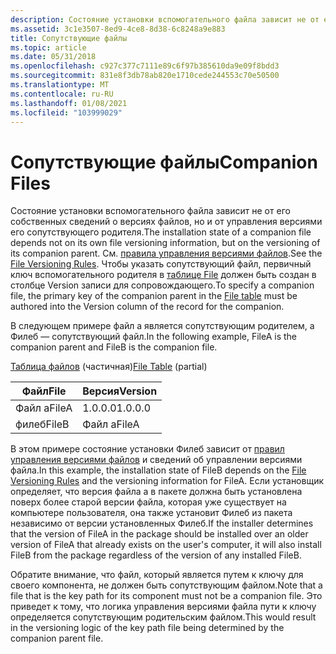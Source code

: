 ```yaml
---
description: Состояние установки вспомогательного файла зависит не от его собственных сведений о версиях файлов, но и от управления версиями его сопутствующего родителя.
ms.assetid: 3c1e3507-8ed9-4ce8-8d38-6c8248a9e883
title: Сопутствующие файлы
ms.topic: article
ms.date: 05/31/2018
ms.openlocfilehash: c927c377c7111e89c6f97b385610da9e09f8bdd3
ms.sourcegitcommit: 831e8f3db78ab820e1710cede244553c70e50500
ms.translationtype: MT
ms.contentlocale: ru-RU
ms.lasthandoff: 01/08/2021
ms.locfileid: "103999029"
---
```

# <a name="companion-files"></a><span data-ttu-id="6f966-103">Сопутствующие файлы</span><span class="sxs-lookup"><span data-stu-id="6f966-103">Companion Files</span></span>

<span data-ttu-id="6f966-104">Состояние установки вспомогательного файла зависит не от его собственных сведений о версиях файлов, но и от управления версиями его сопутствующего родителя.</span><span class="sxs-lookup"><span data-stu-id="6f966-104">The installation state of a companion file depends not on its own file versioning information, but on the versioning of its companion parent.</span></span> <span data-ttu-id="6f966-105">См. [правила управления версиями файлов](file-versioning-rules.md).</span><span class="sxs-lookup"><span data-stu-id="6f966-105">See the [File Versioning Rules](file-versioning-rules.md).</span></span> <span data-ttu-id="6f966-106">Чтобы указать сопутствующий файл, первичный ключ вспомогательного родителя в [таблице File](file-table.md) должен быть создан в столбце Version записи для сопровождающего.</span><span class="sxs-lookup"><span data-stu-id="6f966-106">To specify a companion file, the primary key of the companion parent in the [File table](file-table.md) must be authored into the Version column of the record for the companion.</span></span>

<span data-ttu-id="6f966-107">В следующем примере файл a является сопутствующим родителем, а Филеб — сопутствующий файл.</span><span class="sxs-lookup"><span data-stu-id="6f966-107">In the following example, FileA is the companion parent and FileB is the companion file.</span></span>

<span data-ttu-id="6f966-108">[Таблица файлов](file-table.md) (частичная)</span><span class="sxs-lookup"><span data-stu-id="6f966-108">[File Table](file-table.md) (partial)</span></span>



| <span data-ttu-id="6f966-109">Файл</span><span class="sxs-lookup"><span data-stu-id="6f966-109">File</span></span>  | <span data-ttu-id="6f966-110">Версия</span><span class="sxs-lookup"><span data-stu-id="6f966-110">Version</span></span> |
|-------|---------|
| <span data-ttu-id="6f966-111">Файл а</span><span class="sxs-lookup"><span data-stu-id="6f966-111">FileA</span></span> | <span data-ttu-id="6f966-112">1.0.0.0</span><span class="sxs-lookup"><span data-stu-id="6f966-112">1.0.0.0</span></span> |
| <span data-ttu-id="6f966-113">филеб</span><span class="sxs-lookup"><span data-stu-id="6f966-113">FileB</span></span> | <span data-ttu-id="6f966-114">Файл а</span><span class="sxs-lookup"><span data-stu-id="6f966-114">FileA</span></span>   |



 

<span data-ttu-id="6f966-115">В этом примере состояние установки Филеб зависит от [правил управления версиями файлов](file-versioning-rules.md) и сведений об управлении версиями файла.</span><span class="sxs-lookup"><span data-stu-id="6f966-115">In this example, the installation state of FileB depends on the [File Versioning Rules](file-versioning-rules.md) and the versioning information for FileA.</span></span> <span data-ttu-id="6f966-116">Если установщик определяет, что версия файла a в пакете должна быть установлена поверх более старой версии файла, которая уже существует на компьютере пользователя, она также установит Филеб из пакета независимо от версии установленных Филеб.</span><span class="sxs-lookup"><span data-stu-id="6f966-116">If the installer determines that the version of FileA in the package should be installed over an older version of FileA that already exists on the user's computer, it will also install FileB from the package regardless of the version of any installed FileB.</span></span>

<span data-ttu-id="6f966-117">Обратите внимание, что файл, который является путем к ключу для своего компонента, не должен быть сопутствующим файлом.</span><span class="sxs-lookup"><span data-stu-id="6f966-117">Note that a file that is the key path for its component must not be a companion file.</span></span> <span data-ttu-id="6f966-118">Это приведет к тому, что логика управления версиями файла пути к ключу определяется сопутствующим родительским файлом.</span><span class="sxs-lookup"><span data-stu-id="6f966-118">This would result in the versioning logic of the key path file being determined by the companion parent file.</span></span>

 

 




